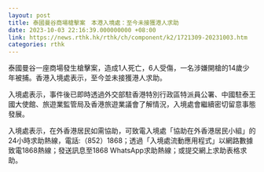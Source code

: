 ```yaml
---
layout: post
title: 泰國曼谷商場槍擊案　本港入境處：至今未接獲港人求助
date: 2023-10-03 22:16:39.000000000 +08:00
link: https://news.rthk.hk/rthk/ch/component/k2/1721309-20231003.htm
categories: rthk
---
```


泰國曼谷一座商場發生槍擊案，造成1人死亡，6人受傷，一名涉嫌開槍的14歲少年被捕。香港入境處表示，至今並未接獲港人求助。

入境處表示，事件後已即時透過外交部駐香港特別行政區特派員公署、中國駐泰王國大使館、旅遊業監管局及香港旅遊業議會了解情況，入境處會繼續密切留意事態發展。

入境處表示，在外香港居民如需協助，可致電入境處「協助在外香港居民小組」的24小時求助熱線，電話:（852）1868；透過「入境處流動應用程式」以網路數據致電1868熱線；發送訊息至1868 WhatsApp求助熱線；或提交網上求助表格求助。
